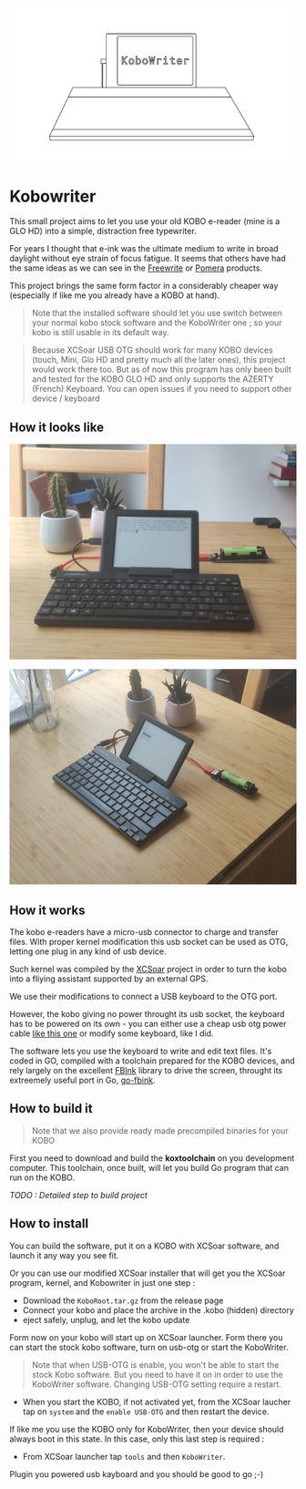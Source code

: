 <p align="center">
  <img src="assets/kobowriter.png" />
</p>

# Kobowriter

This small project aims to let you use your old KOBO e-reader (mine is a GLO HD) into a simple, distraction free typewriter.

For years I thought that e-ink was the ultimate medium to write in broad daylight without eye strain of focus fatigue. It seems that others have had the same ideas as we can see in the [Freewrite](https://getfreewrite.com/) or [Pomera](https://www.kickstarter.com/projects/2132003782/pomera-pocket-typewriter-with-e-ink?ref=category_newest&amp;ref=discovery) products.

This project brings the same form factor in a considerably cheaper way (especially if like me you already have a KOBO at hand).

> Note that the installed software should let you use switch between your normal kobo stock software and the KoboWriter one ; so your kobo is still usable in its default way.

> Because XCSoar USB OTG should work for many KOBO devices (touch, Mini, Glo HD and pretty much all the later ones), this project would work there too. But as of now this program has only been built and tested for the KOBO GLO HD and only supports the AZERTY (French) Keyboard. You can open issues if you need to support other device / keyboard


## How it looks like

![From face](assets/face.jpg)

![From side](assets/side.jpg)

## How it works

The kobo e-readers have a micro-usb connector to charge and transfer files. With proper kernel modification this usb socket can be used as OTG, letting one plug in any kind of usb device.

Such kernel was compiled by the [XCSoar](https://github.com/XCSoar/XCSoar) project in order to turn the kobo into a fliying assistant supported by an external GPS. 

We use their modifications to connect a USB keyboard to the OTG port.

However, the kobo giving no power throught its usb socket, the keyboard has to be powered on its own - you can either use a cheap usb otg power cable [like this one](https://www.amazon.com/AuviPal-Micro-USB-Cable-Power/dp/B07FY9Z9GD/ref=sr_1_3?crid=13TQ5BP3TUJT5&dchild=1&keywords=powered+usb+otg&qid=1630094365&sprefix=powered+%2Caps%2C536&sr=8-3) or modify some keyboard, like I did.

The software lets you use the keyboard to write and edit text files. It's coded in GO, compiled with a toolchain prepared for the KOBO devices, and rely largely on the excellent [FBInk](https://github.com/NiLuJe/FBInk) library to drive the screen, throught its extreemely useful port in Go, [go-fbink](https://github.com/shermp/go-fbink-v2).
## How to build it

> Note that we also provide ready made precompiled binaries for your KOBO

First you need to download and build the **koxtoolchain** on you development computer. This toolchain, once built, will let you build Go program that can run on the KOBO.

*TODO : Detailed step to build project*

## How to install

You can build the software, put it on a KOBO with XCSoar software, and launch it any way you see fit.

Or you can use our modified XCSoar installer that will get you the XCSoar program, kernel, and Kobowriter in just one step :

- Download the `KoboRoot.tar.gz` from the release page
- Connect your kobo and place the archive in the .kobo (hidden) directory
- eject safely, unplug, and let the kobo update
  
Form now on your kobo will start up on XCSoar launcher. Form there you can start the stock kobo software, turn on usb-otg or start the KoboWriter.

> Note that when USB-OTG is enable, you won't be able to start the stock Kobo software. But you need to have it on in order to use the KoboWriter software. Changing USB-OTG setting require a restart.

- When you start the KOBO, if not activated yet, from the XCSoar laucher tap on `system` and the `enable USB-OTG` and then restart the device.

If like me you use the KOBO only for KoboWriter, then your device should always boot in this state. In this case, only this last step is required :

- From XCSoar launcher tap `tools` and then `KoboWriter`.

Plugin you powered usb kayboard and you should be good to go ;-)